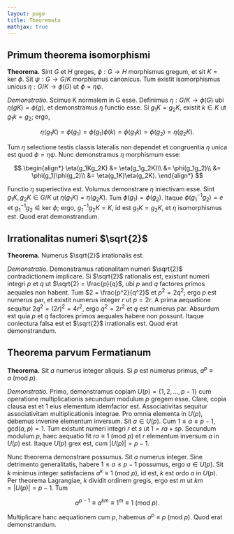 ```yaml
---
layout: page
title: Theoremata
mathjax: true
---
```


## Primum theorema isomorphismi

__Theorema.__ Sint $G$ et $H$ greges, $\phi : G \rightarrow H$ morphismus gregum, et sit $K = \text{ker}\ \phi$. Sit $\psi : G \rightarrow G/K$ morphismus canonicus. Tum existit isomorphismus unicus $\eta : G/K \rightarrow \phi(G)$ ut $\phi = \eta\psi$.

_Demonstratio._
Scimus K normalem in G esse. Definimus $\eta : G/K \rightarrow \phi(G)$ ubi $\eta(gK)=\phi(g)$, et demonstramus $\eta$ functio esse. Si $g_1K = g_2K$, existit $k\in K$ ut $g_1k = g_2$; ergo,

$$\eta(g_1 K) = \phi(g_1) = \phi(g_1)\phi(k) = \phi(g_1k) = \phi(g_2) = \eta(g_2K).$$

Tum $\eta$ selectione testis classis lateralis non dependet et congruentia $\eta$ unica est quod $\phi = \eta\psi$. Nunc demonstramus $\eta$ morphismum esse:

$$
\begin{align*}
    \eta(g_1Kg_2K) &= \eta(g_1g_2K)\\
    &= \phi(g_1g_2)\\
    &= \phi(g_1)\phi(g_2)\\
    &= \eta(g_1K)\eta(g_2K).
\end{align*}
$$

Functio $\eta$ superiectiva est. Volumus demonstrare $\eta$ iniectivam esse. Sint $g_1K,g_2K\in G/K$ ut $\eta(g_1K)=\eta(g_2K)$. Tum $\phi(g_1)=\phi(g_2)$. Itaque $\phi(g_1^{-1}g_2) = e$ et $g_1^{-1}g_2\in \text{ker}\ \phi$; ergo, $g_1^{-1}g_2K = K$, id est $g_1K=g_2K$, et $\eta$ isomorphismus est. Quod erat demonstrandum.


## Irrationalitas numeri $\sqrt{2}$

__Theorema.__ Numerus $\sqrt{2}$ irrationalis est.

_Demonstratio._ Demonstramus rationalitam numeri $\sqrt{2}$ contradictionem implicare. Si $\sqrt{2}$ rationalis est, existunt numeri integri $p$ et $q$ ut $\sqrt{2} = \frac{p}{q}$, ubi $p$ and $q$ factores primos aequales non habent. Tum $2 = \frac{p^2}{q^2}$ et $p^2=2q^2$; ergo $p$ est numerus par, et existit numerus integer $r$ ut $p=2r$. A prima aequatione sequitur $2q^2 = (2r)^2 = 4r^2$, ergo $q^2 = 2r^2$ et $q$ est numerus par. Absurdum est quia $p$ et $q$ factores primos aequales habere non possunt. Itaque coniectura falsa est et $\sqrt{2}$ irrationalis est. Quod erat demonstrandum.

## Theorema parvum Fermatianum

__Theorema.__ Sit $a$ numerus integer aliquis. Si $p$ est numerus primus, $a^p \equiv a\ (\text{mod}\ p)$.

_Demonstratio._ Primo, demonstramus copiam $U(p)=\{1, 2, \ldots , p-1\}$ cum operatione multiplicationis secundum modulum $p$ gregem esse. Clare, copia clausa est et $1$ eius elementum idemfactor est. Associativitas sequitur associativitam multiplicationis integrae. Pro omnia elementa in $U(p)$, debemus invenire elementum inversum. Sit $a\in U(p)$. Cum $1 \leq a \leq p-1$, $\text{gcd}(a, p) = 1$. Tum existunt numeri integri $r$ et $s$ ut $1 = ra + sp$. Secundum modulum $p$, haec aequatio fit $ra \equiv 1\ (\text{mod}\ p)$ et $r$ elementum inversum $a$ in $U(p)$ est. Itaque $U(p)$ grex est, cum $\lvert U(p)\rvert=p-1$.

Nunc theorema demonstrare possumus. Sit $a$ numerus integer. Sine detrimento generalitatis, habere $1 \leq a \leq p-1$ possumus, ergo $a\in U(p)$. Sit $k$ minimus integer satisfaciens $a^k \equiv 1\ (\text{mod}\ p)$, id est, $k$ est ordo $a$ in $U(p)$. Per theorema Lagrangiae, $k$ dividit ordinem gregis, ergo est $m$ ut $km = \lvert U(p)\rvert = p - 1$. Tum

$$a^{p-1} \equiv a^{km} \equiv 1^m \equiv 1\ (\text{mod}\ p).$$

Multiplicare hanc aequationem cum $p$, habemus $a^p \equiv p\ (\text{mod}\ p)$. Quod erat demonstrandum.